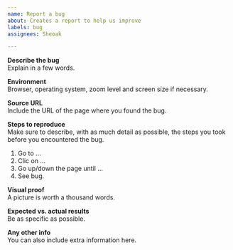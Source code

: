 ```yaml
---
name: Report a bug
about: Creates a report to help us improve
labels: bug
assignees: Sheoak

---
```


**Describe the bug**  
Explain in a few words.


**Environment**  
Browser, operating system, zoom level and screen size if necessary.


**Source URL**  
Include the URL of the page where you found the bug.


**Steps to reproduce**  
Make sure to describe, with as much detail as possible, the steps you took before you encountered the bug.
1. Go to ...
2. Clic on ...
3. Go up/down the page until ...
4. See bug.


**Visual proof**  
A picture is worth a thousand words.


**Expected vs. actual results**  
Be as specific as possible.


**Any other info**  
You can also include extra information here.

